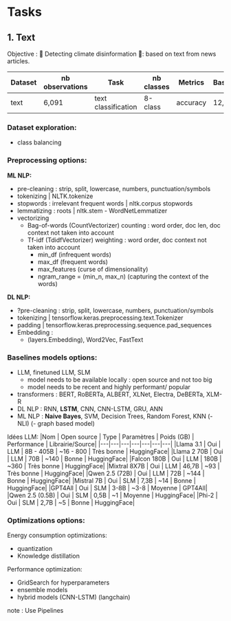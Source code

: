 # Tasks

## 1. Text

Objective : 📝 Detecting climate disinformation 📝: based on text from news articles.

| Dataset | nb observations | Task | nb classes | Metrics | Baseline |
|---|---|---|---|---|---|
| text | 6,091 | text classification | 8-class | accuracy | 12,5% |


### Dataset exploration:
- class balancing

### Preprocessing options:
**ML NLP:**
- pre-cleaning : strip, split, lowercase, numbers, punctuation/symbols
- tokenizing | NLTK.tokenize
- stopwords : irrelevant frequent words | nltk.corpus stopwords
- lemmatizing : roots | nltk.stem - WordNetLemmatizer
- vectorizing
    - Bag-of-words (CountVectorizer) counting : word order, doc len, doc context not taken into account
    - Tf-idf (TdidfVectorizer) weighting : word order, doc context not taken into account
        - min_df (infrequent words)
        - max_df (frequent words)
        - max_features (curse of dimensionality)
        - ngram_range = (min_n, max_n) (capturing the context of the words)

**DL NLP:**
- ?pre-cleaning : strip, split, lowercase, numbers, punctuation/symbols
- tokenizing | tensorflow.keras.preprocessing.text.Tokenizer
- padding | tensorflow.keras.preprocessing.sequence.pad_sequences
- Embedding :
    - (layers.Embedding), Word2Vec, FastText

### Baselines models options:
- LLM, finetuned LLM, SLM
    - model needs to be available locally : open source and not too big
    - model needs to be recent and highly performant/ popular
- transformers : BERT, RoBERTa, ALBERT, XLNet, Electra, DeBERTa, XLM-R
- DL NLP : RNN, **LSTM**, CNN, CNN-LSTM, GRU, ANN
- ML NLP : **Naive Bayes**, SVM, Decision Trees, Random Forest, KNN
(- NLI)
(- graph based model)


Idées LLM:
|Nom | Open source | Type | Paramètres | Poids (GB) | Performance | Librairie/Source|
|---|---|---|---|---|---|---|
|Llama 3.1 | Oui | LLM | 8B - 405B | ~16 - 800 | Très bonne | HuggingFace|
|Llama 2 70B | Oui | LLM | 70B | ~140 | Bonne | HuggingFace|
|Falcon 180B | Oui | LLM | 180B | ~360 | Très bonne | HuggingFace|
|Mixtral 8X7B | Oui | LLM | 46,7B | ~93 | Très bonne | HuggingFace|
|Qwen 2.5 (72B) | Oui | LLM | 72B | ~144 | Bonne | HuggingFace|
|Mistral 7B | Oui | SLM | 7,3B | ~14 | Bonne | HuggingFace|
|GPT4All | Oui | SLM | 3-8B | ~3-8 | Moyenne | GPT4All|
|Qwen 2.5 (0.5B) | Oui | SLM | 0,5B | ~1 | Moyenne | HuggingFace|
|Phi-2 | Oui | SLM | 2,7B | ~5 | Bonne | HuggingFace|

### Optimizations options:
Energy consumption optimizations:
- quantization
- Knowledge distillation

Performance optimization:
- GridSearch for hyperparameters
- ensemble models
- hybrid models (CNN-LSTM)
(langchain)

note : Use Pipelines
